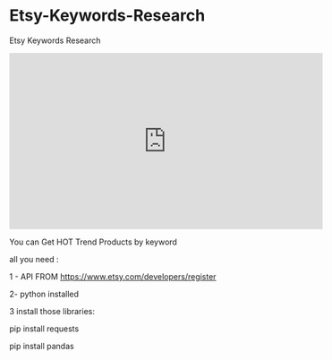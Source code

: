 # Etsy-Keywords-Research
Etsy Keywords Research

<iframe width="560" height="315" src="https://www.youtube.com/embed/3QEyvhjxmG4" title="YouTube video player" frameborder="0" allow="accelerometer; autoplay; clipboard-write; encrypted-media; gyroscope; picture-in-picture" allowfullscreen></iframe>


You can Get HOT Trend Products by keyword


all you need :


1 - API FROM https://www.etsy.com/developers/register


2- python installed 


3 install those libraries:

  pip install requests
  
  pip install pandas
